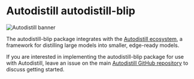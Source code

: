 
# Autodistill autodistill-blip

![Autodistill banner](https://raw.githubusercontent.com/autodistill/autodistill/main/docs/assets/banner.png)

The autodistill-blip package integrates with the [Autodistill ecosystem](https://autodistill.com), a framework for distilling large models into smaller, edge-ready models.

If you are interested in implementing the autodistill-blip package for use with Autodistill, leave an issue on the main [Autodistill GitHub repository](https://github.com/autodistill/autodistill) to discuss getting started.
    